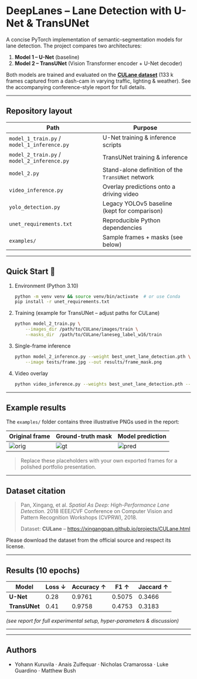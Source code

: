 
# DeepLanes – Lane Detection with U-Net & TransUNet

A concise PyTorch implementation of semantic-segmentation models for lane detection.  The project compares two architectures:

1. **Model 1 – U-Net** (baseline)
2. **Model 2 – TransUNet** (Vision Transformer encoder + U-Net decoder)

Both models are trained and evaluated on the **[CULane dataset](https://xingangpan.github.io/projects/CULane.html)** (133 k frames captured from a dash-cam in varying traffic, lighting & weather).  See the accompanying conference-style report for full details.

---

## Repository layout

| Path | Purpose |
|------|---------|
| `model_1_train.py` / `model_1_inference.py` | U-Net training & inference scripts |
| `model_2_train.py` / `model_2_inference.py` | TransUNet training & inference |
| `model_2.py` | Stand-alone definition of the `TransUNet` network |
| `video_inference.py` | Overlay predictions onto a driving video |
| `yolo_detection.py` | Legacy YOLOv5 baseline (kept for comparison) |
| `unet_requirements.txt` | Reproducible Python dependencies |
| `examples/` | Sample frames + masks (see below) |

---

## Quick Start 🚀

1.  Environment (Python 3.10)
    ```bash
    python -m venv venv && source venv/bin/activate  # or use Conda
    pip install -r unet_requirements.txt
    ```
2.  Training (example for TransUNet – adjust paths for CULane)
    ```bash
    python model_2_train.py \
        --images_dir /path/to/CULane/images/train \
        --masks_dir  /path/to/CULane/laneseg_label_w16/train
    ```
3.  Single-frame inference
    ```bash
    python model_2_inference.py --weight best_unet_lane_detection.pth \
        --image tests/frame.jpg --out results/frame_mask.png
    ```
4.  Video overlay
    ```bash
    python video_inference.py --weights best_unet_lane_detection.pth --video input.mov
    ```

---

## Example results

The `examples/` folder contains three illustrative PNGs used in the report:

| Original frame | Ground-truth mask | Model prediction |
|----------------|------------------|------------------|
| ![orig](examples/original.png) | ![gt](examples/ground_truth.png) | ![pred](examples/predicted.png) |

> Replace these placeholders with your own exported frames for a polished portfolio presentation.

---

## Dataset citation

> Pan, Xingang, et al. *Spatial As Deep: High-Performance Lane Detection.* 2018 IEEE/CVF Conference on Computer Vision and Pattern Recognition Workshops (CVPRW), 2018.
>
> Dataset: **CULane** – https://xingangpan.github.io/projects/CULane.html

Please download the dataset from the official source and respect its license.

---

## Results (10 epochs)

| Model | Loss ↓ | Accuracy ↑ | F1 ↑ | Jaccard ↑ |
|-------|--------|------------|------|-----------|
| **U-Net** | 0.28 | 0.9761 | 0.5075 | 0.3466 |
| **TransUNet** | 0.41 | 0.9758 | 0.4753 | 0.3183 |

*(see report for full experimental setup, hyper-parameters & discussion)*

---

---

## Authors

* Yohann Kuruvila  ·  Anais Zulfequar  ·  Nicholas Cramarossa  ·  Luke Guardino  ·  Matthew Bush



